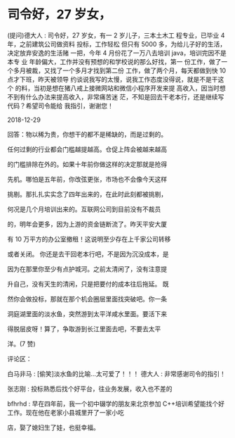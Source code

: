 # 司令好，27 岁女，

(提问)德大人 : 司令好，27 岁女，有一 2 岁儿子，三本土木工 程专业，已毕业 4 年，之前建筑公司做资料 投标，工作轻松 但只有 5000 多，为给儿子好的生活，决定放弃安逸的生活赌 一把，今年 4 月份花了一万八去培训 java，培训完因不是本专 业 年龄偏大，工作并没有预想的和学校说的那么好找，第一 份工作，做了一个多月被裁，又找了一个多月才找到第二份 工作，做了两个月，每天都做到快 10 点才下班，昨天被领导 约谈说我写的太慢，说我工作态度没得说，就是不是干这个 的料，当初是想在猪八戒上接微网站和微信小程序开发来提 高收入，因当时想不到有什么办法来提高收入，非常痛苦迷 茫，不知是回去干老本行，还是继续写代码？希望司令能给 我指引，谢谢您！

2018-12-29

回答：物以稀为贵，你想干的都不是稀缺的，而是过剩的。

任何过剩的行业都会门槛越提越高。仓促上阵会被越来越高

的门槛排除在外的。如果十年前你做这样的决定那就是抢得

先机。哪怕是五年前，你改弦更张，市场也不会像今天这样

挑剔。那扎扎实实念了四年出来的，在此时此刻都被挑剔，

何况是几个月培训出来的。互联网公司到目前没有不裁员

的，明年会更多，因为上游的资金链断流了。昨天平安大厦

有 10 万平方的办公室撤租！这说明至少存在上千家公司转移

或者关闭。 你还是去干回老本行吧，不是因为沉没成本，是

因为在那里你至少有点护城河。之前太清闲了，没有注意提

升自己，没有天生的清闲，只是把要付的成本往后拖延。 既

然你会做投标，那就在那个机会圈层里面找突破吧。你一条

洞庭湖里面的淡水鱼，突然游到太平洋咸水里面。要活下来

得脱层皮呀！算了，争取游到长江里面去吧，不要去太平

洋。(7 赞)

评论区：

白马非马 : [偷笑]淡水鱼的比喻…太可爱了！！！ 德大人 : 非常感谢司令的指引！

张志刚 : 投标熟悉后找个好平台，往业务发展，收入也不差的

bfhrhd : 早在四年前，我一个初中辍学的朋友来北京参加 C++培训希望能找个好工作。现在他在老家小县城里开了一家小吃

店，娶了媳妇生了娃，也挺幸福。